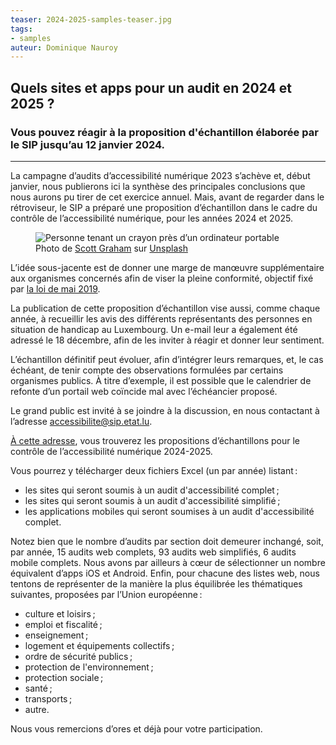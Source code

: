 ```yaml
---
teaser: 2024-2025-samples-teaser.jpg
tags:
- samples
auteur: Dominique Nauroy
---
```


<h2>Quels sites et apps pour un audit en 2024 et 2025 ?</h2>
<h3>Vous pouvez réagir à la proposition d'échantillon élaborée par le SIP jusqu’au 12 janvier 2024.</h3>
<hr>
<div class="intro">
    <p>La campagne d’audits d’accessibilité numérique 2023 s’achève et, début janvier, nous publierons ici la synthèse des principales conclusions que nous aurons pu tirer de cet exercice annuel. Mais, avant de regarder dans le rétroviseur, le SIP a préparé une proposition d’échantillon dans le cadre du contrôle de l’accessibilité numérique, pour les années 2024 et 2025.</p>
</div>
<figure role="group" aria-label="Photo de Scott Graham sur Unsplash" class="pic">
    <img src="../../../../content/news/img/2024-2025-samples.jpg" alt="Personne tenant un crayon près d’un ordinateur portable">
    <figcaption>Photo de <a href="https://unsplash.com/fr/@homajob?utm_content=creditCopyText&utm_medium=referral&utm_source=unsplash">Scott Graham</a> sur <a href="https://unsplash.com/fr/photos/personne-tenant-un-crayon-pres-dun-ordinateur-portable-5fNmWej4tAA?utm_content=creditCopyText&utm_medium=referral&utm_source=unsplash">Unsplash</a>
  </figcaption>
</figure>
<p>L’idée sous-jacente est de donner une marge de manœuvre supplémentaire aux organismes concernés afin de viser la pleine conformité, objectif fixé par <a href="https://legilux.public.lu/eli/etat/leg/loi/2019/05/28/a373/jo">la loi de mai 2019</a>.</p>
<p>La publication de cette proposition d’échantillon vise aussi, comme chaque année, à recueillir les avis des différents représentants des personnes en situation de handicap au Luxembourg. Un e-mail leur a également été adressé le 18 décembre, afin de les inviter à réagir et donner leur sentiment.</p>
<p>L’échantillon définitif peut évoluer, afin d’intégrer leurs remarques, et, le cas échéant, de tenir compte des observations formulées par certains organismes publics. À titre d’exemple, il est possible que le calendrier de refonte d’un portail web coïncide mal avec l’échéancier proposé.</p>
<p>Le grand public est invité à se joindre à la discussion, en nous contactant à l’adresse <a href="mailto:accessibilite@sip.etat.lu">accessibilite@sip.etat.lu</a>.</p>
<p><a href="https://data.public.lu/fr/datasets/proposition-dechantillons-pour-le-controle-de-laccessibilite-numerique-2024-2025/">À cette adresse</a>, vous trouverez les propositions d’échantillons pour le contrôle de l’accessibilité numérique 2024-2025.</p>
<p>Vous pourrez y télécharger deux fichiers Excel (un par année) listant&#8239;:</p>
<ul>
<li>les sites qui seront soumis à un audit d'accessibilité complet&#8239;;</li>
<li>les sites qui seront soumis à un audit d'accessibilité simplifié&#8239;;</li>
<li>les applications mobiles qui seront soumises à un audit d'accessibilité complet.</li>
</ul>
<p>Notez bien que le nombre d’audits par section doit demeurer inchangé, soit, par année, 15 audits web complets, 93 audits web simplifiés, 6 audits mobile complets. Nous avons par ailleurs à cœur de sélectionner un nombre équivalent d’apps iOS et Android. Enfin, pour chacune des listes web, nous tentons de représenter de la manière la plus équilibrée les thématiques suivantes, proposées par l’Union européenne&#8239;:</p>
<ul>
<li>culture et loisirs&#8239;;</li>
<li>emploi et fiscalité&#8239;;</li>
<li>enseignement&#8239;;</li>
<li>logement et équipements collectifs&#8239;;</li>
<li>ordre de sécurité publics&#8239;;</li>
<li>protection de l'environnement&#8239;;</li>
<li>protection sociale&#8239;;</li>
<li>santé&#8239;;</li>
<li>transports&#8239;;</li>
<li>autre.</li>
</ul>
<p>Nous vous remercions d’ores et déjà pour votre participation.</p>